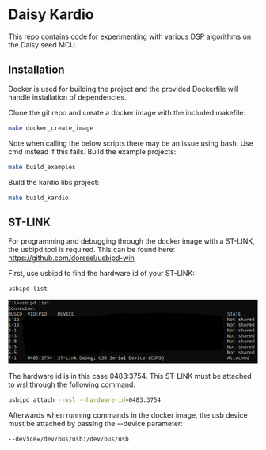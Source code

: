 # Daisy Kardio

This repo contains code for experimenting with various DSP algorithms on the Daisy seed MCU.

## Installation

Docker is used for building the project and the provided Dockerfile will handle installation of dependencies.

Clone the git repo and create a docker image with the included makefile:

```sh
make docker_create_image
```

Note when calling the below scripts there may be an issue using bash. Use cmd instead if this fails.
Build the example projects:
```sh
make build_examples
```

Build the kardio libs project:
```sh
make build_kardio
```

## ST-LINK
For programming and debugging through the docker image with a ST-LINK, the usbipd tool is required. 
This can be found here: https://github.com/dorssel/usbipd-win

First, use usbipd to find the hardware id of your ST-LINK:
```sh
usbipd list
```
![usbipd list output](assets/usbipd-list.png)

The hardware id is in this case 0483:3754.
This ST-LINK must be attached to wsl through the following command:
```sh
usbipd attach --wsl --hardware-id=0483:3754
```

Afterwards when running commands in the docker image, the usb device must be attached by passing the --device parameter: 
```sh
--device=/dev/bus/usb:/dev/bus/usb
```